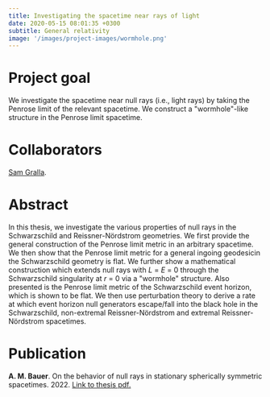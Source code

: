 ```yaml
---
title: Investigating the spacetime near rays of light
date: 2020-05-15 08:01:35 +0300
subtitle: General relativity
image: '/images/project-images/wormhole.png'
---
```


# Project goal 
We investigate the spacetime near null rays (i.e., light rays) by taking the Penrose limit of the relevant spacetime. We construct a "wormhole"-like structure in the Penrose limit spacetime. 

# Collaborators
[Sam Gralla](http://u.arizona.edu/~sgralla/).

# Abstract
In this thesis, we investigate the various properties of null rays in the Schwarzschild and Reissner-N&ouml;rdstrom geometries. We first provide the general construction of the Penrose limit metric in an arbitrary spacetime. We then show that the Penrose limit metric for a general ingoing geodesicin the Schwarzschild geometry is flat. We further show a mathematical construction which extends null rays with _L_ = _E_ = 0 through the Schwarzschild singularity at _r_ = 0 via a "wormhole" structure. Also presented is the Penrose limit metric of the Schwarzschild event horizon, which is shown to be flat. We then use perturbation theory to derive a rate at which event horizon null generators escape/fall into the black hole in the Schwarzschild, non-extremal Reissner-N&ouml;rdstrom and extremal Reissner-N&ouml;rdstrom spacetimes.

# Publication
**A. M. Bauer**. On the behavior of null rays in stationary spherically symmetric spacetimes. 2022. [Link to thesis pdf.](https://repository.arizona.edu/handle/10150/650915)